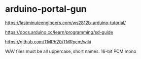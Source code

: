 # arduino-portal-gun

https://lastminuteengineers.com/ws2812b-arduino-tutorial/

https://docs.arduino.cc/learn/programming/sd-guide

https://github.com/TMRh20/TMRpcm/wiki

WAV files must be all uppercase, short names. 16-bit PCM mono